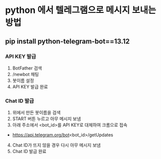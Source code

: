 # python 에서 텔레그램으로 메시지 보내는 방법

## pip install python-telegram-bot==13.12

### API KEY 발급
1. BotFather 검색
2. /newbot 채팅
3. 봇이름 설정
4. API KEY 발급 완료

### Chat ID 발급
1. 위에서 만든 봇이름을 검색
2. START 버튼 누르고 아무 메시지 보냄
3. 아래 주소에서 <bot_id>를 API KEY로 대체하여 크롬으로 접속 
- https://api.telegram.org/bot<bot_id>/getUpdates
4. Chat ID가 뜨지 않을 경우 다시 아무 메시지 보냄
5. Chat ID 발급 완료

